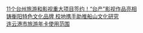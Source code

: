   
[11个台州旅游和影视重大项目签约！“台产”影视作品亮相](http://www.dianyue.me/archives/592/vls44r282cxelbq5/)  
[铸衡阳特色文化品牌 校地携手助推船山文化研究](http://www.dianyue.me/archives/023/ixzkgs2a4r33fnif/)  
[连云港市旅游年卡使用范围](http://www.dianyue.me/archives/183/nmrcxsktg9naicwh/)